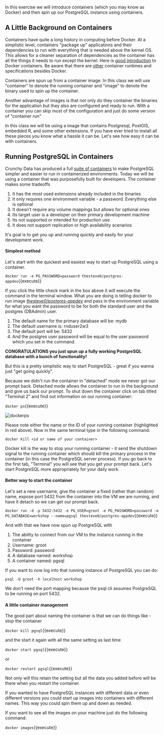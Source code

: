 In this exercise we will introduce containers (which you may know as Docker) and then spin up our PostgreSQL instance 
using containers. 

## A Little Background on Containers

Containers have quite a long history in computing before Docker. At a simplistic level, containers "package up" applications
and their dependencies to run with everything that is needed above the kernel OS. This allows for a cleaner separation 
of dependencies as the container has all the things it needs to run except the kernel. Here is 
[good introduction](https://medium.freecodecamp.org/a-beginner-friendly-introduction-to-containers-vms-and-docker-79a9e3e119b) 
to Docker containers. Be aware that there are [other](https://containerd.io/) container runtimes and specifications besides
Docker.

Containers are spun up from a container image. In this class we will use "container" to denote the running container 
and "image" to denote the binary used to spin up the container.

Another advantage of images is that not only do they container the binaries for the application but they also are configured 
and ready to run. With a container you can skip most of the configuration and just do some version of "container run"  

In this class we will be using a image that contains Postgresql, PostGIS, embedded R, and some other extensions. If 
you have ever tried to install all these pieces you know what a hassle it can be. Let's see how easy it can be with containers. 

## Running PostgreSQL in Containers

Crunchy Data has produced a full [suite of containers](https://github.com/CrunchyData/crunchy-containers) to make PostgreSQL
simpler and easier to run in containerized environments. Today we will be using a container that was purposefully built for 
developers. The container makes some tradeoffs
1. It has the most used extensions already included in the binaries
1. It only requires one environment variable - a password. Everything else is optional
1. It doesn't require any volume mappings but allows for optional ones
1. Its target user is a developer on their primary development machine
1. Its not supported or intended for production use 
1. It does not support replication or high availability scenarios

It's goal is to get you up and running quickly and easily for your development work.  

#### Simplest method

Let's start with the quickest and easiest way to start up PostgreSQL using a container.

`docker run -e PG_PASSWORD=password thesteve0/postgres-appdev`{{execute}}

If you click the little check mark in the box above it will execute the command in the terminal window. 
What you are doing is telling docker to run image 
[_thesteve0/postgres-appdev_](https://cloud.docker.com/u/thesteve0/repository/docker/thesteve0/postgres-appdev) and pass 
in the environment variable for what you want the password to be for both the standard user and the postgres (DBAdmin) user. 

1. The default name for the primary database will be: mydb
1. The default username is: rnduser2w3
1. The default port will be: 5432
1. And the postgres user password will be equal to the user password which you set in the command.

**CONGRATULATIONS you just spun up a fully working PostgreSQL database with a bunch of functionality!**  

But this is a pretty simplistic way to start PostgreSQL - great if you wanna just "get going quickly". 

Because we didn't run the container in "detached" mode we never got our prompt back. Detached mode allows the container 
to run in the background and give us back our prompt. To shut down the container click on tab  titled "Terminal 2" and 
find out information on our running container:

`docker ps`{{execute}}
    
![dockerps](runcontainers/assets/docker_ps.jpg)


Please note either the name or the ID of your running container (highlighted in red above). Now in the same terminal type 
in the following command:     

`docker kill <id or name of your container>`
    
Docker kill is the way to stop your running container - it send the shutdown signal to the running container which should 
kill the primary process in the container (in this case the PostgreSQL server process). 
If you go back to the first tab, "Terminal" you will see that you get your prompt back. Let's start PostgreSQL more 
appropriately for your daily work. 

#### Better way to start the container

Let's set a new username, give the container a fixed (rather than random) name, expose port 5432 from the container 
into the VM we are running, and have it detach so we can get our prompt back. 

`docker run -d -p 5432:5432 -e PG_USER=groot -e PG_PASSWORD=password -e PG_DATABASE=workshop --name=pgsql thesteve0/postgres-appdev`{{execute}}
    
And with that we have now spun up PostgreSQL with
1. The ability to connect from our VM to the instance running in the container
1. Username: groot
1. Password: password
1. A database named: workshop
1. A container named: pgsql

If you want to now log into that running instance of PostgreSQL you can do:

`psql -U groot -h localhost workshop`

We don't need the port mapping because the psql cli assumes PostgreSQL to be running on port 5432.

#### A little container management

The good part about naming the container is that we can do things like - stop the container 

`docker kill pgsql`{{execute}}

and the start it again with all the same setting as last time

`docker start pgsql`{{execute}}

or 

`docker restart pgsql`{{execute}}

Not only will this retain the setting but all the data you added before will be there when you restart the container. 

If you wanted to have PostgreSQL instances with different data or even different versions you could start up images into 
containers with different names. This way you could spin them up and down as needed.

If you want to see all the images on your machine just do the following command:

`docker images`{{execute}}




